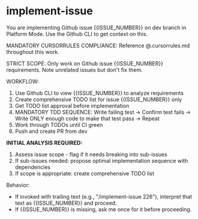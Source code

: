 # implement-issue

<!-- Usage: /implement-issue 226 -->

You are implementing Github issue {{ISSUE_NUMBER}} on dev branch in Platform Mode. Use the Github CLI to get context on this.

MANDATORY CURSORRULES COMPLIANCE: Reference @.cursorrules.md throughout this work.

STRICT SCOPE: Only work on Github issue {{ISSUE_NUMBER}} requirements. Note unrelated issues but don't fix them.

WORKFLOW:

1. Use Github CLI to view {{ISSUE_NUMBER}} to analyze requirements
2. Create comprehensive TODO list for issue {{ISSUE_NUMBER}} only
3. Get TODO list approval before implementation
4. MANDATORY TDD SEQUENCE: Write failing test → Confirm test fails → Write ONLY enough code to make that test pass → Repeat
5. Work through TODOs until CI green
6. Push and create PR from dev

**INITIAL ANALYSIS REQUIRED:**

1. Assess issue scope - flag if it needs breaking into sub-issues
2. If sub-issues needed: propose optimal implementation sequence with dependencies
3. If scope is appropriate: create comprehensive TODO list

Behavior:

- If invoked with trailing text (e.g., "/implement-issue 226"), interpret that text as {{ISSUE_NUMBER}} and proceed.
- If {{ISSUE_NUMBER}} is missing, ask me once for it before proceeding.

